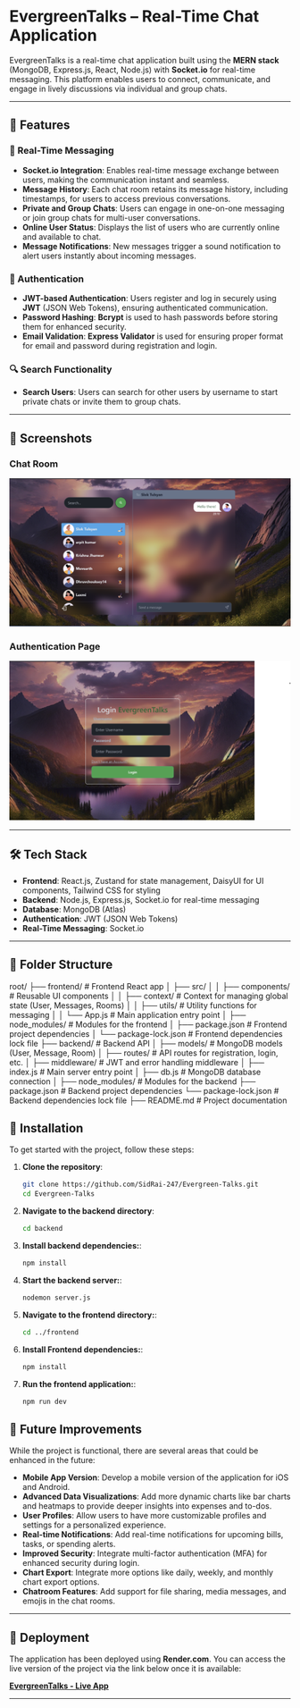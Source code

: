 # EvergreenTalks – Real-Time Chat Application

EvergreenTalks is a real-time chat application built using the **MERN stack** (MongoDB, Express.js, React, Node.js) with **Socket.io** for real-time messaging. This platform enables users to connect, communicate, and engage in lively discussions via individual and group chats.

---

## 🎯 Features

### 💬 Real-Time Messaging
- **Socket.io Integration**: Enables real-time message exchange between users, making the communication instant and seamless.
- **Message History**: Each chat room retains its message history, including timestamps, for users to access previous conversations.
- **Private and Group Chats**: Users can engage in one-on-one messaging or join group chats for multi-user conversations.
- **Online User Status**: Displays the list of users who are currently online and available to chat.
- **Message Notifications**: New messages trigger a sound notification to alert users instantly about incoming messages.

### 🔐 Authentication
- **JWT-based Authentication**: Users register and log in securely using **JWT** (JSON Web Tokens), ensuring authenticated communication.
- **Password Hashing**: **Bcrypt** is used to hash passwords before storing them for enhanced security.
- **Email Validation**: **Express Validator** is used for ensuring proper format for email and password during registration and login.

### 🔍 Search Functionality
- **Search Users**: Users can search for other users by username to start private chats or invite them to group chats.

---

## 📸 Screenshots

### Chat Room
![Chat Room](frontend/public/chatroom.png)

### Authentication Page
![Authentication Page](frontend/public/authentication.png)

---

## 🛠️ Tech Stack

- **Frontend**: React.js, Zustand for state management, DaisyUI for UI components, Tailwind CSS for styling
- **Backend**: Node.js, Express.js, Socket.io for real-time messaging
- **Database**: MongoDB (Atlas)
- **Authentication**: JWT (JSON Web Tokens)
- **Real-Time Messaging**: Socket.io

---

## 📂 Folder Structure

root/
├── frontend/               # Frontend React app
│   ├── src/
│   │   ├── components/     # Reusable UI components
│   │   ├── context/        # Context for managing global state (User, Messages, Rooms)
│   │   ├── utils/          # Utility functions for messaging
│   │   └── App.js          # Main application entry point
│   ├── node_modules/       # Modules for the frontend
│   ├── package.json        # Frontend project dependencies
│   └── package-lock.json   # Frontend dependencies lock file
├── backend/                # Backend API
│   ├── models/             # MongoDB models (User, Message, Room)
│   ├── routes/             # API routes for registration, login, etc.
│   ├── middleware/         # JWT and error handling middleware
│   ├── index.js            # Main server entry point
│   ├── db.js               # MongoDB database connection
│   ├── node_modules/       # Modules for the backend
├── package.json            # Backend project dependencies
└── package-lock.json       # Backend dependencies lock file
├── README.md               # Project documentation

## 🚀 Installation

To get started with the project, follow these steps:

1. **Clone the repository**:
   ```bash
   git clone https://github.com/SidRai-247/Evergreen-Talks.git
   cd Evergreen-Talks

2. **Navigate to the backend directory**:
   ```bash
   cd backend

3. **Install backend dependencies:**:
   ```bash
   npm install

4. **Start the backend server:**:
   ```bash
   nodemon server.js

5. **Navigate to the frontend directory:**:
   ```bash
   cd ../frontend

6. **Install Frontend dependencies:**:
   ```bash
   npm install

7. **Run the frontend application:**:
   ```bash
   npm run dev

## 🚧 Future Improvements

While the project is functional, there are several areas that could be enhanced in the future:

- **Mobile App Version**: Develop a mobile version of the application for iOS and Android.
- **Advanced Data Visualizations**: Add more dynamic charts like bar charts and heatmaps to provide deeper insights into expenses and to-dos.
- **User Profiles**: Allow users to have more customizable profiles and settings for a personalized experience.
- **Real-time Notifications**: Add real-time notifications for upcoming bills, tasks, or spending alerts.
- **Improved Security**: Integrate multi-factor authentication (MFA) for enhanced security during login.
- **Chart Export**: Integrate more options like daily, weekly, and monthly chart export options.
- **Chatroom Features**: Add support for file sharing, media messages, and emojis in the chat rooms.

---

## 🚀 Deployment

The application has been deployed using **Render.com**. You can access the live version of the project via the link below once it is available:

[**EvergreenTalks - Live App**](https://evergreen-talks.onrender.com/)

---

